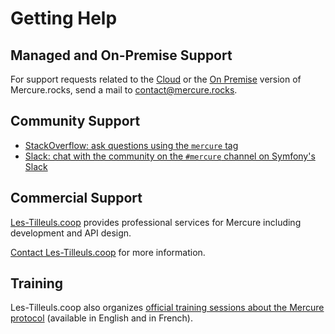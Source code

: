 # Getting Help

## Managed and On-Premise Support

For support requests related to the [Cloud](../hub/cloud.md) or the [On Premise](../hub/cluster.md#purchasing) version of Mercure.rocks, send a mail to [contact@mercure.rocks](mailto:contact@mercure.rocks?subject=Support%20request).

## Community Support

* [StackOverflow: ask questions using the `mercure` tag](https://stackoverflow.com/questions/tagged/mercure)
* [Slack: chat with the community on the `#mercure` channel on Symfony's Slack](https://symfony.com/slack)

## Commercial Support

[Les-Tilleuls.coop](https://les-tilleuls.coop) provides professional services for Mercure including development and API design.

[Contact Les-Tilleuls.coop](https://les-tilleuls.coop/en/contact) for more information.

## Training

Les-Tilleuls.coop also organizes [official training sessions about the Mercure protocol](https://les-tilleuls.coop/en/masterclass/trainings/introduction-to-mercure) (available in English and in French).
